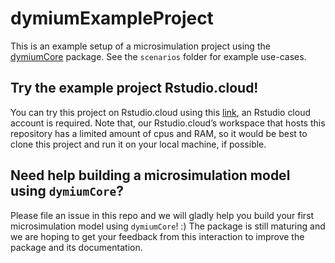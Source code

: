 
<!-- README.md is generated from README.Rmd. Please edit that file -->

# dymiumExampleProject

<!-- badges: start -->

<!-- badges: end -->

This is an example setup of a microsimulation project using the
[dymiumCore](https://github.com/dymium-org/dymiumCore) package. See the
`scenarios` folder for example use-cases.

## Try the example project Rstudio.cloud\!

You can try this project on Rstudio.cloud using this
[link](https://rstudio.cloud/project/855365), an Rstudio cloud account
is required. Note that, our Rstudio.cloud’s workspace that hosts this
repository has a limited amount of cpus and RAM, so it would be best to
clone this project and run it on your local machine, if possible.

## Need help building a microsimulation model using `dymiumCore`?

Please file an issue in this repo and we will gladly help you build your
first microsimulation model using `dymiumCore`\! :) The package is still
maturing and we are hoping to get your feedback from this interaction to
improve the package and its documentation.
